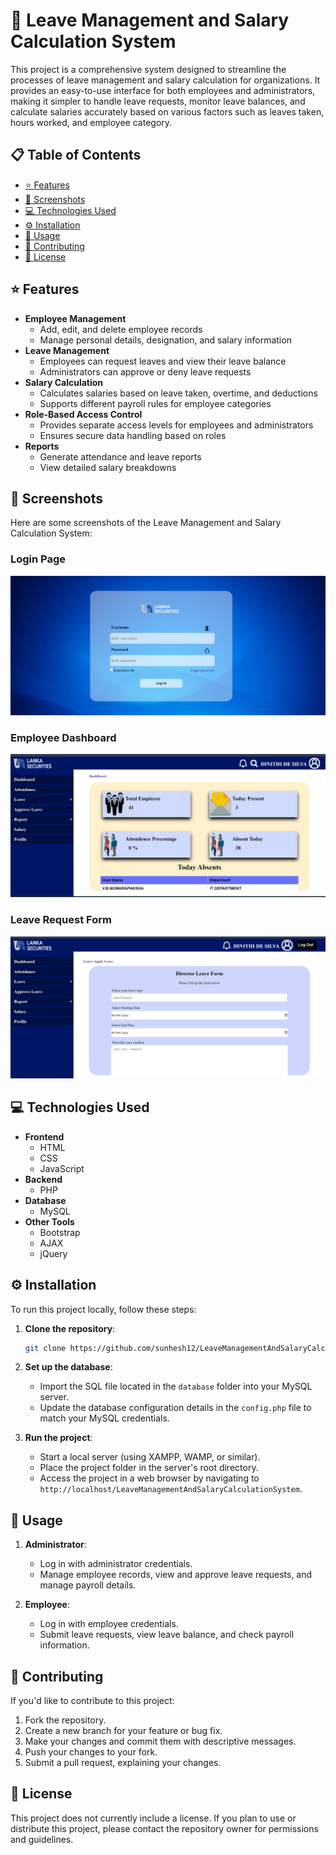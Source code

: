 # 📝 Leave Management and Salary Calculation System

This project is a comprehensive system designed to streamline the processes of leave management and salary calculation for organizations. It provides an easy-to-use interface for both employees and administrators, making it simpler to handle leave requests, monitor leave balances, and calculate salaries accurately based on various factors such as leaves taken, hours worked, and employee category.

## 📋 Table of Contents

- [⭐ Features](#-features)
- [📸 Screenshots](#-screenshots)
- [💻 Technologies Used](#-technologies-used)
- [⚙️ Installation](#%EF%B8%8F-installation)
- [🚀 Usage](#-usage)
- [🤝 Contributing](#-contributing)
- [📄 License](#-license)

## ⭐ Features

- **Employee Management**
  - Add, edit, and delete employee records
  - Manage personal details, designation, and salary information
- **Leave Management**
  - Employees can request leaves and view their leave balance
  - Administrators can approve or deny leave requests
- **Salary Calculation**
  - Calculates salaries based on leave taken, overtime, and deductions
  - Supports different payroll rules for employee categories
- **Role-Based Access Control**
  - Provides separate access levels for employees and administrators
  - Ensures secure data handling based on roles
- **Reports**
  - Generate attendance and leave reports
  - View detailed salary breakdowns

## 📸 Screenshots

Here are some screenshots of the Leave Management and Salary Calculation System:

### Login Page
![Login Page](SSOfImage/Login.png)

### Employee Dashboard
![Employee Dashboard](SSOfImage/DashBoard.png)

### Leave Request Form
![Leave Request Form](SSOfImage/LeaveRequestForm.png)

## 💻 Technologies Used

- **Frontend**
  - HTML
  - CSS
  - JavaScript
- **Backend**
  - PHP
- **Database**
  - MySQL
- **Other Tools**
  - Bootstrap
  - AJAX
  - jQuery

## ⚙️ Installation

To run this project locally, follow these steps:

1. **Clone the repository**:
   ```bash
   git clone https://github.com/sunhesh12/LeaveManagementAndSalaryCalculationSystem.git
   ```
   
2. **Set up the database**:
   - Import the SQL file located in the `database` folder into your MySQL server.
   - Update the database configuration details in the `config.php` file to match your MySQL credentials.

3. **Run the project**:
   - Start a local server (using XAMPP, WAMP, or similar).
   - Place the project folder in the server's root directory.
   - Access the project in a web browser by navigating to `http://localhost/LeaveManagementAndSalaryCalculationSystem`.

## 🚀 Usage

1. **Administrator**:
   - Log in with administrator credentials.
   - Manage employee records, view and approve leave requests, and manage payroll details.
   
2. **Employee**:
   - Log in with employee credentials.
   - Submit leave requests, view leave balance, and check payroll information.

## 🤝 Contributing

If you'd like to contribute to this project:

1. Fork the repository.
2. Create a new branch for your feature or bug fix.
3. Make your changes and commit them with descriptive messages.
4. Push your changes to your fork.
5. Submit a pull request, explaining your changes.

## 📄 License

This project does not currently include a license. If you plan to use or distribute this project, please contact the repository owner for permissions and guidelines.
